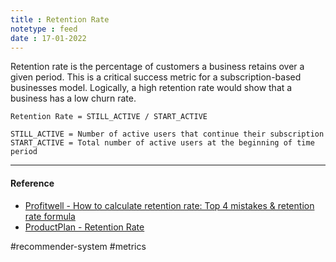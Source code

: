 ```yaml
---
title : Retention Rate
notetype : feed
date : 17-01-2022
---
```


Retention rate is the percentage of customers a business retains over a given period. This is a critical success metric for a subscription-based businesses model. Logically, a high retention rate would show that a business has a low churn rate.


```
Retention Rate = STILL_ACTIVE / START_ACTIVE

STILL_ACTIVE = Number of active users that continue their subscription
START_ACTIVE = Total number of active users at the beginning of time period
```

---

#### Reference

- [Profitwell - How to calculate retention rate: Top 4 mistakes & retention rate formula](https://www.profitwell.com/customer-retention/calculate-retention-rate#:~:text=Retention%20rate%20is%20the%20percentage,has%20a%20low%20churn%20rate.)
- [ProductPlan - Retention Rate](https://www.productplan.com/glossary/retention-rate/)



#recommender-system  #metrics 
